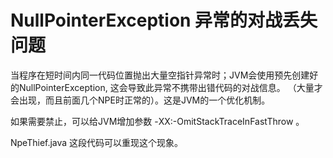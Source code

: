 # NullPointerException 异常的对战丢失问题

 当程序在短时间内同一代码位置抛出大量空指针异常时；JVM会使用预先创建好的NullPointerException, 这会导致此异常不携带出错代码的对战信息。 （大量才会出现，而且前面几个NPE时正常的）。这是JVM的一个优化机制。

 如果需要禁止，可以给JVM增加参数 -XX:-OmitStackTraceInFastThrow 。

 NpeThief.java  这段代码可以重现这个现象。